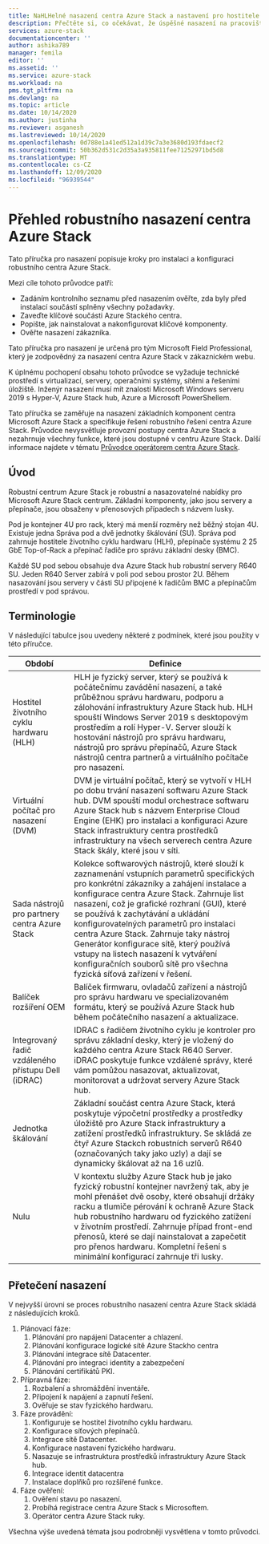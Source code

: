 ```yaml
---
title: NaHLHelné nasazení centra Azure Stack a nastavení pro hostitele životního cyklu Azure Stack centra hardwaru () management server | Microsoft Docs
description: Přečtěte si, co očekávat, že úspěšné nasazení na pracovišti centra Azure Stack je robustní, od plánování po nasazení.
services: azure-stack
documentationcenter: ''
author: ashika789
manager: femila
editor: ''
ms.assetid: ''
ms.service: azure-stack
ms.workload: na
pms.tgt_pltfrm: na
ms.devlang: na
ms.topic: article
ms.date: 10/14/2020
ms.author: justinha
ms.reviewer: asganesh
ms.lastreviewed: 10/14/2020
ms.openlocfilehash: 0d788e1a41ed512a1d39c7a3e3680d193fdaecf2
ms.sourcegitcommit: 50b362d531c2d35a3a935811fee71252971bd5d8
ms.translationtype: MT
ms.contentlocale: cs-CZ
ms.lasthandoff: 12/09/2020
ms.locfileid: "96939544"
---
```

# <a name="azure-stack-hub-ruggedized-deployment-overview"></a>Přehled robustního nasazení centra Azure Stack

Tato příručka pro nasazení popisuje kroky pro instalaci a konfiguraci robustního centra Azure Stack. 

Mezi cíle tohoto průvodce patří:

- Zadáním kontrolního seznamu před nasazením ověřte, zda byly před instalací součástí splněny všechny požadavky.
- Zaveďte klíčové součásti Azure Stackého centra.
- Popište, jak nainstalovat a nakonfigurovat klíčové komponenty.
- Ověřte nasazení zákazníka.

Tato příručka pro nasazení je určená pro tým Microsoft Field Professional, který je zodpovědný za nasazení centra Azure Stack v zákaznickém webu.

K úplnému pochopení obsahu tohoto průvodce se vyžaduje technické prostředí s virtualizací, servery, operačními systémy, sítěmi a řešeními úložiště. Inženýr nasazení musí mít znalosti Microsoft Windows serveru 2019 s Hyper-V, Azure Stack hub, Azure a Microsoft PowerShellem.

Tato příručka se zaměřuje na nasazení základních komponent centra Microsoft Azure Stack a specifikuje řešení robustního řešení centra Azure Stack. Průvodce nevysvětluje provozní postupy centra Azure Stack a nezahrnuje všechny funkce, které jsou dostupné v centru Azure Stack. Další informace najdete v tématu [Průvodce operátorem centra Azure Stack](https://docs.microsoft.com/azure-stack/operator/).

## <a name="introduction"></a>Úvod

Robustní centrum Azure Stack je robustní a nasazovatelné nabídky pro Microsoft Azure Stack centrum. Základní komponenty, jako jsou servery a přepínače, jsou obsaženy v přenosových případech s názvem lusky.

Pod je kontejner 4U pro rack, který má menší rozměry než běžný stojan 4U. Existuje jedna Správa pod a dvě jednotky škálování (SU). Správa pod zahrnuje hostitele životního cyklu hardwaru (HLH), přepínače systému 2 25 GbE Top-of-Rack a přepínač řadiče pro správu základní desky (BMC).

Každé SU pod sebou obsahuje dva Azure Stack hub robustní servery R640 SU. Jeden R640 Server zabírá v poli pod sebou prostor 2U. Během nasazování jsou servery v části SU připojené k řadičům BMC a přepínačům prostředí v pod správou.

## <a name="terminology"></a>Terminologie

V následující tabulce jsou uvedeny některé z podmínek, které jsou použity v této příručce.

|Období   | Definice |
|-------|------------|
|Hostitel životního cyklu hardwaru (HLH)| HLH je fyzický server, který se používá k počátečnímu zavádění nasazení, a také průběžnou správu hardwaru, podporu a zálohování infrastruktury Azure Stack hub. HLH spouští Windows Server 2019 s desktopovým prostředím a rolí Hyper-V. Server slouží k hostování nástrojů pro správu hardwaru, nástrojů pro správu přepínačů, Azure Stack nástrojů centra partnerů a virtuálního počítače pro nasazení. |
|Virtuální počítač pro nasazení (DVM)|  DVM je virtuální počítač, který se vytvoří v HLH po dobu trvání nasazení softwaru Azure Stack hub. DVM spouští modul orchestrace softwaru Azure Stack hub s názvem Enterprise Cloud Engine (EHK) pro instalaci a konfiguraci Azure Stack infrastruktury centra prostředků infrastruktury na všech serverech centra Azure Stack škály, které jsou v síti.|
|Sada nástrojů pro partnery centra Azure Stack|   Kolekce softwarových nástrojů, které slouží k zaznamenání vstupních parametrů specifických pro konkrétní zákazníky a zahájení instalace a konfigurace centra Azure Stack. Zahrnuje list nasazení, což je grafické rozhraní (GUI), které se používá k zachytávání a ukládání konfigurovatelných parametrů pro instalaci centra Azure Stack. Zahrnuje taky nástroj Generátor konfigurace sítě, který používá vstupy na listech nasazení k vytváření konfiguračních souborů sítě pro všechna fyzická síťová zařízení v řešení.|
|Balíček rozšíření OEM  |Balíček firmwaru, ovladačů zařízení a nástrojů pro správu hardwaru ve specializovaném formátu, který se používá Azure Stack hub během počátečního nasazení a aktualizace.|
|Integrovaný řadič vzdáleného přístupu Dell (iDRAC)|  IDRAC s řadičem životního cyklu je kontroler pro správu základní desky, který je vložený do každého centra Azure Stack R640 Server. iDRAC poskytuje funkce vzdálené správy, které vám pomůžou nasazovat, aktualizovat, monitorovat a udržovat servery Azure Stack hub.|
|Jednotka škálování |Základní součást centra Azure Stack, která poskytuje výpočetní prostředky a prostředky úložiště pro Azure Stack infrastruktury a zatížení prostředků infrastruktury. Se skládá ze čtyř Azure Stackch robustních serverů R640 (označovaných taky jako uzly) a dají se dynamicky škálovat až na 16 uzlů.|
|Nulu    |V kontextu služby Azure Stack hub je jako fyzický robustní kontejner navržený tak, aby je mohl přenášet dvě osoby, které obsahují držáky racku a tlumiče pérování k ochraně Azure Stack hub robustního hardwaru od fyzického zatížení v životním prostředí. Zahrnuje případ front-end přenosů, které se dají nainstalovat a zapečetit pro přenos hardwaru. Kompletní řešení s minimální konfigurací zahrnuje tři lusky.|


## <a name="deployment-overflow"></a>Přetečení nasazení

V nejvyšší úrovni se proces robustního nasazení centra Azure Stack skládá z následujících kroků.

1. Plánovací fáze:
   1. Plánování pro napájení Datacenter a chlazení.
   1. Plánování konfigurace logické sítě Azure Stackho centra
   1. Plánování integrace sítě Datacenter.
   1. Plánování pro integraci identity a zabezpečení
   1. Plánování certifikátů PKI.
1. Přípravná fáze:
   1. Rozbalení a shromáždění inventáře.
   1. Připojení k napájení a zapnutí řešení.
   1. Ověřuje se stav fyzického hardwaru.
1. Fáze provádění:
   1. Konfiguruje se hostitel životního cyklu hardwaru.
   1. Konfigurace síťových přepínačů.
   1. Integrace sítě Datacenter.
   1. Konfigurace nastavení fyzického hardwaru.
   1. Nasazuje se infrastruktura prostředků infrastruktury Azure Stack hub.
   1. Integrace identit datacentra
   1. Instalace doplňků pro rozšířené funkce.
1. Fáze ověření:
   1. Ověření stavu po nasazení.
   1. Probíhá registrace centra Azure Stack s Microsoftem.
   1. Operátor centra Azure Stack ruky.
   
Všechna výše uvedená témata jsou podrobněji vysvětlena v tomto průvodci.
